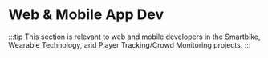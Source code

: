 # Web & Mobile App Dev

:::tip
This section is relevant to web and mobile developers in the Smartbike, Wearable Technology, and Player Tracking/Crowd Monitoring projects.
:::

